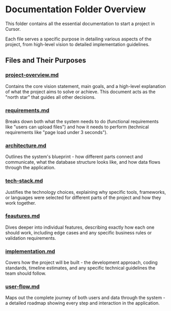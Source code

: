 # Documentation Folder Overview

This folder contains all the essential documentation to start a project in Cursor.

Each file serves a specific purpose in detailing various aspects of the project, from high-level vision to detailed implementation guidelines.

## Files and Their Purposes

### [project-overview.md](Documentation/project-overview.md)
Contains the core vision statement, main goals, and a high-level explanation of what the project aims to solve or achieve. This document acts as the "north star" that guides all other decisions.

### [requirements.md](Documentation/requirements.md)
Breaks down both what the system needs to do (functional requirements like "users can upload files") and how it needs to perform (technical requirements like "page load under 3 seconds").

### [architecture.md](Documentation/architecture.md)
Outlines the system's blueprint - how different parts connect and communicate, what the database structure looks like, and how data flows through the application.

### [tech-stack.md](Documentation/tech-stack.md)
Justifies the technology choices, explaining why specific tools, frameworks, or languages were selected for different parts of the project and how they work together.

### [feautures.md](Documentation/feautures.md)
Dives deeper into individual features, describing exactly how each one should work, including edge cases and any specific business rules or validation requirements.

### [implementation.md](Documentation/implementation.md)
Covers how the project will be built - the development approach, coding standards, timeline estimates, and any specific technical guidelines the team should follow.

### [user-flow.md](Documentation/user-flow.md)
Maps out the complete journey of both users and data through the system - a detailed roadmap showing every step and interaction in the application.
